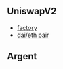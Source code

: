 UniswapV2
---

- [factory](https://etherscan.io/address/0x5c69bee701ef814a2b6a3edd4b1652cb9cc5aa6f#code)
- [dai/eth pair](https://etherscan.io/address/0xa478c2975ab1ea89e8196811f51a7b7ade33eb11#code)

Argent
---

